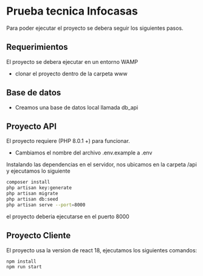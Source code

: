 # Prueba tecnica Infocasas
Para poder ejecutar el proyecto se debera seguir los siguientes pasos.

## Requerimientos

El proyecto se debera ejecutar en un entorno WAMP
- clonar el proyecto dentro de la carpeta www

## Base de datos

- Creamos una base de datos local llamada db_api
## Proyecto API

El proyecto requiere (PHP 8.0.1 +) para funcionar.

- Cambiamos el nombre del archivo .env.example a .env

Instalando las dependencias en el servidor, nos ubicamos en la carpeta /api y ejecutamos lo siguiente
```sh
composer install
php artisan key:generate
php artisan migrate
php artisan db:seed
php artisan serve --port=8000
```

el proyecto deberia ejecutarse en el puerto 8000

## Proyecto Cliente
El proyecto usa la version de react 18, ejecutamos los siguientes comandos:
```sh
npm install
npm run start
```
